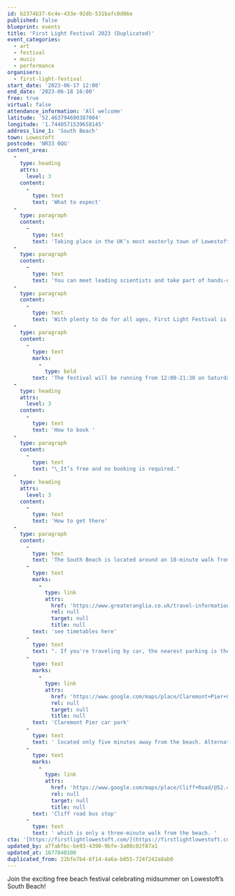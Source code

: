 ```yaml
---
id: b2374b37-6c4e-433e-92db-531bafc0d86e
published: false
blueprint: events
title: 'First Light Festival 2023 (Duplicated)'
event_categories:
  - art
  - festival
  - music
  - performance
organisers:
  - first-light-festival
start_date: '2023-06-17 12:00'
end_date: '2023-06-18 16:00'
free: true
virtual: false
attendance_information: 'All welcome'
latitude: '52.463794690387004'
longitude: '1.7440571539658145'
address_line_1: 'South Beach'
town: Lowestoft
postcode: 'NR33 0QG'
content_area:
  -
    type: heading
    attrs:
      level: 3
    content:
      -
        type: text
        text: 'What to expect'
  -
    type: paragraph
    content:
      -
        type: text
        text: 'Taking place in the UK’s most easterly town of Lowestoft, First Light Festival celebrates the first sunrise of midsummer with a free weekend of music, science, dance, art, theatre, wellbeing, activities and workshops.'
  -
    type: paragraph
    content:
      -
        type: text
        text: 'You can meet leading scientists and take part of hands-on science activities; hit the dancefloor and get down with dance workshops, and join in with storytelling, crafts and performance sessions.'
  -
    type: paragraph
    content:
      -
        type: text
        text: 'With plenty to do for all ages, First Light Festival is a welcoming community gathering that celebrates shared experiences under Suffolk’s midsummer sun.'
  -
    type: paragraph
    content:
      -
        type: text
        marks:
          -
            type: bold
        text: 'The festival will be running from 12:00-21:30 on Saturday and 10:00-16:00 on Sunday, with a dawn programme on the Sunday morning from 03:30-05:00.'
  -
    type: heading
    attrs:
      level: 3
    content:
      -
        type: text
        text: 'How to book '
  -
    type: paragraph
    content:
      -
        type: text
        text: "\_It’s free and no booking is required."
  -
    type: heading
    attrs:
      level: 3
    content:
      -
        type: text
        text: 'How to get there'
  -
    type: paragraph
    content:
      -
        type: text
        text: 'The South Beach is located around an 18-minute walk from the Lowestoft train station, '
      -
        type: text
        marks:
          -
            type: link
            attrs:
              href: 'https://www.greateranglia.co.uk/travel-information/station-information/lwt'
              rel: null
              target: null
              title: null
        text: 'see timetables here'
      -
        type: text
        text: ". If you're traveling by car, the nearest parking is the "
      -
        type: text
        marks:
          -
            type: link
            attrs:
              href: 'https://www.google.com/maps/place/Claremont+Pier+Car+Park/@52.4648551,1.7425626,17.31z/data=!4m23!1m16!4m15!1m6!1m2!1s0x47da1a5ad8e25663:0x8ffec959a50416c7!2sClaremont+Pier+Car+Park,+24+Claremont+Rd,+Lowestoft+NR33+0BS!2m2!1d1.7447877!2d52.4658653!1m6!1m2!1s0x47da1b9bca16264d:0xe1888db32a66427d!2sSouth+Beach+Lowestoft,+South+Beach,+Lowestoft+NR33+0QG!2m2!1d1.7441859!2d52.4632979!3e2!3m5!1s0x47da1a5ad8e25663:0x8ffec959a50416c7!8m2!3d52.4658653!4d1.7447877!16s%2Fg%2F12qgjfms5'
              rel: null
              target: null
              title: null
        text: 'Claremont Pier car park'
      -
        type: text
        text: ' located only five minutes away from the beach. Alternatively, take a bus from the '
      -
        type: text
        marks:
          -
            type: link
            attrs:
              href: 'https://www.google.com/maps/place/Cliff+Road/@52.4609183,1.7390988,17.21z/data=!4m9!1m2!2m1!1slowestoft+bus+station!3m5!1s0x47da1a45146c2689:0xeca8cac538c5f6d7!8m2!3d52.464108!4d1.742947!16s%2Fg%2F1q67qw2f8'
              rel: null
              target: null
              title: null
        text: 'Cliff road bus stop'
      -
        type: text
        text: ' which is only a three-minute walk from the beach. '
cta: '[https://firstlightlowestoft.com/](https://firstlightlowestoft.com/)'
updated_by: a7fabfbc-be93-4390-9bfe-3a08c02f87a1
updated_at: 1677840100
duplicated_from: 22bfe7b4-6f14-4a6a-b055-724f242a8ab0
---
```

Join the exciting free beach festival celebrating midsummer on Lowestoft’s South Beach!